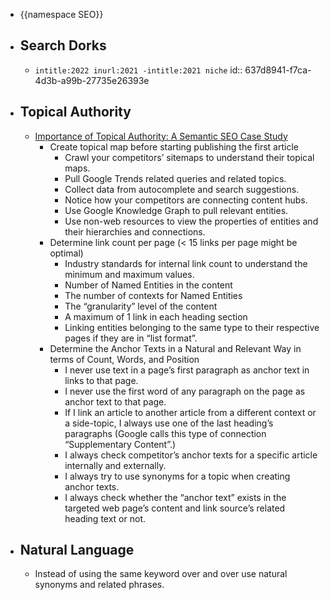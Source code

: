 - {{namespace SEO}}
- ## Search Dorks
	- `intitle:2022 inurl:2021 -intitle:2021 niche`
	  id:: 637d8941-f7ca-4d3b-a99b-27735e26393e
- ## Topical Authority
	- [Importance of Topical Authority: A Semantic SEO Case Study](https://www.oncrawl.com/technical-seo/importance-topical-authority-semantic-seo/)
		- Create topical map before starting publishing the first article
			- Crawl your competitors’ sitemaps to understand their topical maps.
			- Pull Google Trends related queries and related topics.
			- Collect data from autocomplete and search suggestions.
			- Notice how your competitors are connecting content hubs.
			- Use Google Knowledge Graph to pull relevant entities.
			- Use non-web resources to view the properties of entities and their hierarchies and connections.
		- Determine link count per page (< 15 links per page might be optimal)
			- Industry standards for internal link count to understand the minimum and maximum values.
			- Number of Named Entities in the content
			- The number of contexts for Named Entities
			- The “granularity” level of the content
			- A maximum of 1 link in each heading section
			- Linking entities belonging to the same type to their respective pages if they are in “list format”.
		- Determine the Anchor Texts in a Natural and Relevant Way in terms of Count, Words, and Position
			- I never use text in a page’s first paragraph as anchor text in links to that page.
			- I never use the first word of any paragraph on the page as anchor text to that page.
			- If
			   I link an article to another article from a different context or a 
			  side-topic, I always use one of the last heading’s paragraphs (Google 
			  calls this type of connection “Supplementary Content”.)
			- I always check competitor’s anchor texts for a specific article internally and externally.
			- I always try to use synonyms for a topic when creating anchor texts.
			- I
			   always check whether the “anchor text” exists in the targeted web 
			  page’s content and link source’s related heading text or not.
- ## Natural Language
	- Instead of using the same keyword over and over use natural synonyms and related phrases.